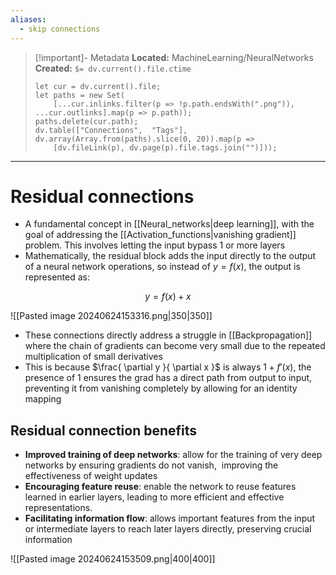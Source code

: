 ```yaml
---
aliases:
  - skip connections
---
```


> [!important]- Metadata
> **Located:** MachineLearning/NeuralNetworks
> **Created:** `$= dv.current().file.ctime`
> ```dataviewjs
> let cur = dv.current().file;
> let paths = new Set(
>     [...cur.inlinks.filter(p => !p.path.endsWith(".png")), ...cur.outlinks].map(p => p.path));
> paths.delete(cur.path);
> dv.table(["Connections",  "Tags"], dv.array(Array.from(paths).slice(0, 20)).map(p =>
>     [dv.fileLink(p), dv.page(p).file.tags.join("")]));
> ```

___
# Residual connections
- A fundamental concept in [[Neural_networks|deep learning]], with the goal of addressing the [[Activation_functions|vanishing gradient]] problem. This involves letting the input bypass 1 or more layers
- Mathematically, the residual block adds the input directly to the output of a neural network operations, so instead of $y=f(x)$, the output is represented as: 

$$y=f(x)+x$$

![[Pasted image 20240624153316.png|350|350]]

- These connections directly address a struggle in [[Backpropagation]] where the chain of gradients can become very small due to the repeated multiplication of small derivatives
- This is because $\frac{ \partial y }{ \partial x }$ is always $1+f'(x)$, the presence of 1 ensures the grad has a direct path from output to input, preventing it from vanishing completely by allowing for an identity mapping
## Residual connection benefits
- **Improved training of deep networks**: allow for the training of very deep networks by ensuring gradients do not vanish,  improving the effectiveness of weight updates
- **Encouraging feature reuse**: enable the network to reuse features learned in earlier layers, leading to more efficient and effective representations.
- **Facilitating information flow**: allows important features from the input or intermediate layers to reach later layers directly, preserving crucial information


![[Pasted image 20240624153509.png|400|400]]
